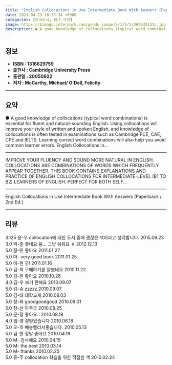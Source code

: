 ```yaml
---
title: "English Collocations in Use Intermediate Book With Answers (Paperback / 2nd Ed.)"
date: 2021-04-23 18:33:34 +0900
categories: [외국도서, ELT-사전]
image: https://bimage.interpark.com/goods_image/5/1/5/1/269535151s.jpg
description: ● A good knowledge of collocations (typical word combinations) is essential for fluent and natural-sounding English. Using collocations will improve your style
---
```


## **정보**

- **ISBN : 1316629759**
- **출판사 : Cambridge University Press**
- **출판일 : 20050922**
- **저자 : McCarthy, Michael/ O'Dell, Felicity**

------



## **요약**

●  A good knowledge of collocations (typical word combinations) is essential for fluent and natural-sounding English. Using collocations will improve your style of written and spoken English, and knowledge of collocations is often tested in examinations such as Cambridge FCE, CAE, CPE and IELTS. Learning correct word combinations will also help you avoid common learner errors. English Collocations in...

------

IMPROVE YOUR FLUENCY AND SOUND MORE NATURAL IN ENGLISH. COLLOCATIONS ARE COMBINATIONS OF WORDS WHICH FREQUENTLY APPEAR TOGETHER. THIS BOOK CONTAINS EXPLANATIONS AND PRACTICE OF ENGLISH COLLOCATIONS FOR INTERMEDIATE-LEVEL (B1 TO B2) LEARNERS OF ENGLISH. PERFECT FOR BOTH SELF... 

------


English Collocations in Use Intermediate Book With Answers (Paperback / 2nd Ed.) 

------


## **리뷰** 

3.125 윤-우 collocation에 대한 도서 중에 괜찮은 책이라고 생각합니다. 2015.09.23 <br/>3.0 박-준 좋네요 움... 그냥 쉬워요 ㅎ 2012.12.13 <br/>5.0 정-민 좋아요 2011.01.27 <br/>5.0 마- very good book 2011.01.25 <br/>5.0 이-현 굿!  2011.01.16 <br/>5.0 김-희 구매하기를 잘했네요 2010.11.22 <br/>5.0 김-원 좋아요 2010.10.28 <br/>4.0 김-우 보기 편해요 2010.09.07 <br/>5.0 김-솜 zzzzz 2010.09.07 <br/>5.0 김-태 대학교재 2010.09.03 <br/>5.0 정-화 goodgoodgood 2010.09.01 <br/>5.0 장-선 아주굿 2010.08.25 <br/>5.0 문-정 좋아요.. 2010.08.19 <br/>4.0 임-영 잘받았습니다 2010.06.18 <br/>5.0 오-호 빼송빨라서좋습니다. 2010.05.13 <br/>5.0 김-헌 정말 좋아요 2010.04.16 <br/>5.0 M- 감사해요 2010.04.15 <br/>5.0 M- the best 2010.03.14 <br/>5.0 M- thanks 2010.02.25 <br/>5.0 류-주 collocation 학습을 위한 적절한 책 2010.02.24 <br/>
